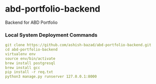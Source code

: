 # abd-portfolio-backend
Backend for ABD Portfolio

### Local System Deployment Commands
```yaml
git clone https://github.com/ashish-bazad/abd-portfolio-backend.git
cd abd-portfolio-backend
virtualenv env
source env/bin/activate
brew install postgresql
brew install gcc
pip install -r req.txt
python3 manage.py runserver 127.0.0.1:8000
```
